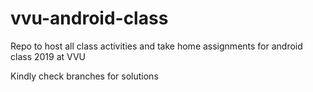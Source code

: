 # vvu-android-class
Repo to host all class activities and take home assignments for android class 2019 at VVU

Kindly check branches for solutions
